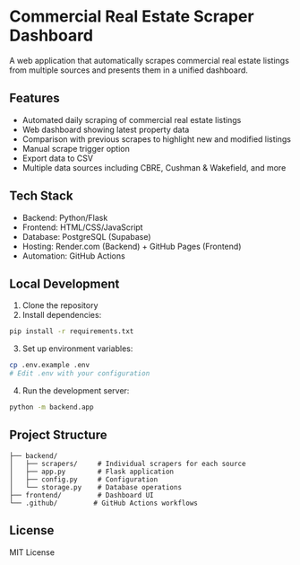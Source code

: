 # Commercial Real Estate Scraper Dashboard

A web application that automatically scrapes commercial real estate listings from multiple sources and presents them in a unified dashboard.

## Features

- Automated daily scraping of commercial real estate listings
- Web dashboard showing latest property data
- Comparison with previous scrapes to highlight new and modified listings
- Manual scrape trigger option
- Export data to CSV
- Multiple data sources including CBRE, Cushman & Wakefield, and more

## Tech Stack

- Backend: Python/Flask
- Frontend: HTML/CSS/JavaScript
- Database: PostgreSQL (Supabase)
- Hosting: Render.com (Backend) + GitHub Pages (Frontend)
- Automation: GitHub Actions

## Local Development

1. Clone the repository
2. Install dependencies:
```bash
pip install -r requirements.txt
```

3. Set up environment variables:
```bash
cp .env.example .env
# Edit .env with your configuration
```

4. Run the development server:
```bash
python -m backend.app
```

## Project Structure

```
├── backend/
│   ├── scrapers/     # Individual scrapers for each source
│   ├── app.py        # Flask application
│   ├── config.py     # Configuration
│   └── storage.py    # Database operations
├── frontend/         # Dashboard UI
└── .github/         # GitHub Actions workflows
```

## License

MIT License
